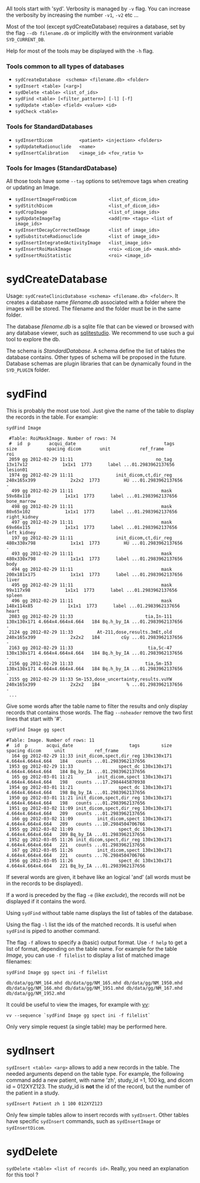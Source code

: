 
All tools start with 'syd'. Verbosity is managed by `-v` flag. You can increase the verbosity by increasing the number `-v1`, `-v2` etc ...

Most of the tool (except sydCreateDatabase) requires a database, set by the flag `--db filename.db` or implicitly with the environment variable `SYD_CURRENT_DB`. 

Help for most of the tools may be displayed with the `-h` flag. 

### Tools common to all types of databases

* `sydCreateDatabase  <schema> <filename.db> <folder>`
* `sydInsert <table> [<arg>]`
* `sydDelete <table> <list_of_ids>`
* `sydFind <table> [<filter_pattern>] [-l] [-f]`
* `sydUpdate <table> <field> <value> <id>`
* `sydCheck <table>`


### Tools for StandardDatabases

* `sydInsertDicom          <patient> <injection> <folders>`
* `sydUpdateRadionuclide   <name>`
* `sydInsertCalibration    <image_id> <fov_ratio %>`

### Tools for Images (StandardDatabase)

All those tools have some `--tag` options to set/remove tags when creating or updating an Image.

* `sydInsertImageFromDicom            <list_of_dicom_ids>`
* `sydStitchDicom                     <list_of_dicom_ids>`
* `sydCropImage                       <list_of_image_ids>`
* `sydUpdateImageTag                  <add|rm> <tags> <list of image_ids>`
* `sydInsertDecayCorrectedImage       <list of image_ids>`
* `sydSubstituteRadionuclide          <list of image_ids>`
* `sydInsertIntegratedActivityImage   <list_image_ids>`
* `sydInsertRoiMaskImage              <roi> <dicom_id> <mask.mhd>`
* `sydInsertRoiStatistic              <roi> <image_id>`


# sydCreateDatabase

Usage: `sydCreateClinicDatabase <schema> <filename.db> <folder>`. It creates a database name *filename.db* associated with a folder where the images will be stored. The filename and the folder must be in the same folder. 

The database *filename.db* is a sqlite file that can be viewed or browsed with any database viewer, such as [sqlitestudio](http://sqlitestudio.pl). We recommend to use such a gui tool to explore the db. 

The schema is *StandardDatabase*. A schema define the list of tables the database contains. Other types of schema will be proposed in the future. Database schemas are plugin libraries that can be dynamically found in the `SYD_PLUGIN` folder. 



# sydFind

This is probably the most use tool. Just give the name of the table to display the records in the table. For example: 

```
sydFind Image

 #Table: RoiMaskImage. Number of rows: 74
 #  id  p       acqui_date                                 tags        size           spacing dicom       unit           ref_frame          roi
 2059 gg 2012-02-29 11:11                               no_tag    13x17x12             1x1x1  1773      label ...01.2983962137656     lesion01
 1974 gg 2012-02-29 11:11                init_dicom,ct,dir_reg 240x165x399             2x2x2  1773         HU ...01.2983962137656            -
  499 gg 2012-02-29 11:11                                 mask   59x68x110             1x1x1  1773      label ...01.2983962137656  bone_marrow
  498 gg 2012-02-29 11:11                                 mask   80x65x102             1x1x1  1773      label ...01.2983962137656 right_kidney
  497 gg 2012-02-29 11:11                                 mask   69x66x115             1x1x1  1773      label ...01.2983962137656  left_kidney
  197 gg 2012-02-29 11:11                init_dicom,ct,dir_reg 480x330x798             1x1x1  1773         HU ...01.2983962137656            -
  493 gg 2012-02-29 11:11                                 mask 480x330x798             1x1x1  1773      label ...01.2983962137656         body
  494 gg 2012-02-29 11:11                                 mask 200x181x175             1x1x1  1773      label ...01.2983962137656        liver
  495 gg 2012-02-29 11:11                                 mask   99x117x98             1x1x1  1773      label ...01.2983962137656       spleen
  496 gg 2012-02-29 11:11                                 mask  148x114x85             1x1x1  1773      label ...01.2983962137656        heart
 2083 gg 2012-02-29 11:33                           tia,In-111 130x130x171 4.664x4.664x4.664   184 Bq.h_by_IA ...01.2983962137656            -
 2124 gg 2012-02-29 11:33         At-211,dose,results.3mEt,old 240x165x399             2x2x2   184        cGy ...01.2983962137656            -
 2163 gg 2012-02-29 11:33                            tia,Sc-47 130x130x171 4.664x4.664x4.664   184 Bq.h_by_IA ...01.2983962137656            -
 2156 gg 2012-02-29 11:33                           tia,Sm-153 130x130x171 4.664x4.664x4.664   184 Bq.h_by_IA ...01.2983962137656            -
 2155 gg 2012-02-29 11:33 Sm-153,dose_uncertainty,results.vuYW 240x165x399             2x2x2   184          % ...01.2983962137656            -
 ...
```

Give some words after the table name to filter the results and only display records that contains those words. The flag `--noheader` remove the two first lines that start with '#'. 


```
sydFind Image gg spect

#Table: Image. Number of rows: 11
#  id  p       acqui_date                     tags        size           spacing dicom     unit           ref_frame
  164 gg 2012-02-29 11:33 init_dicom,spect,dir_reg 130x130x171 4.664x4.664x4.664   184   counts ...01.2983962137656
 1953 gg 2012-02-29 11:33                 spect_dc 130x130x171 4.664x4.664x4.664   184 Bq_by_IA ...01.2983962137656
  165 gg 2012-03-01 11:21         init_dicom,spect 130x130x171 4.664x4.664x4.664   198   counts ...17.2984445870938
 1954 gg 2012-03-01 11:21                 spect_dc 130x130x171 4.664x4.664x4.664   198 Bq_by_IA ...01.2983962137656
 1950 gg 2012-03-01 11:21 init_dicom,spect,dir_reg 130x130x171 4.664x4.664x4.664   198   counts ...01.2983962137656
 1951 gg 2012-03-02 11:09 init_dicom,spect,dir_reg 130x130x171 4.664x4.664x4.664   209   counts ...01.2983962137656
  166 gg 2012-03-02 11:09         init_dicom,spect 130x130x171 4.664x4.664x4.664   209   counts ...10.2984504706766
 1955 gg 2012-03-02 11:09                 spect_dc 130x130x171 4.664x4.664x4.664   209 Bq_by_IA ...01.2983962137656
 1952 gg 2012-03-05 11:26 init_dicom,spect,dir_reg 130x130x171 4.664x4.664x4.664   221   counts ...01.2983962137656
  167 gg 2012-03-05 11:26         init_dicom,spect 130x130x171 4.664x4.664x4.664   221   counts ...76.2984504706766
 1956 gg 2012-03-05 11:26                 spect_dc 130x130x171 4.664x4.664x4.664   221 Bq_by_IA ...01.2983962137656

```

If several words are given, it behave like an logical 'and' (all words must be in the records to be displayed). 

If a word is preceded by the flag `-e` (like *exclude*), the records will not be displayed if it contains the word. 

Using `sydFind` without table name displays the list of tables of the database. 

Using the flag `-l` list the ids of the matched records. It is useful when `sydFind` is piped to another command. 

The flag `-f` allows to specify a (basic) output format. Use `-f help` to get a list of format, depending on the table name. For example for the table *Image*, you can use `-f filelist` to display a list of matched image filenames:

```
sydFind Image gg spect ini -f filelist

db/data/gg/NM_164.mhd db/data/gg/NM_165.mhd db/data/gg/NM_1950.mhd db/data/gg/NM_166.mhd db/data/gg/NM_1951.mhd db/data/gg/NM_167.mhd db/data/gg/NM_1952.mhd

```

It could be useful to view the images, for example with [vv](http://vv.creatis.insa-lyon.fr): 

```
vv --sequence `sydFind Image gg spect ini -f filelist`
```

Only very simple request (a single table) may be performed here. 


# sydInsert

`sydInsert <table> <arg>` allows to add a new records in the table. The needed arguments depend on the table type. For example, the following command add a new patient, with name 'zh', study_id =1, 100 kg, and dicom id = 012XYZ123. The study_id is **not** the id of the record, but the number of the patient in a study. 

```
sydInsert Patient zh 1 100 012XYZ123
```

Only few simple tables allow to insert records with `sydInsert`. Other tables have specific `sydInsert` commands, such as `sydInsertImage` or `sydInsertDicom`. 

# sydDelete

`sydDelete <table> <list of records id>`. Really, you need an explanation for this tool ? 













